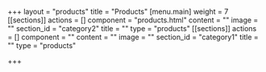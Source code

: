 +++
layout = "products"
title = "Products"
[menu.main]
weight = 7
[[sections]]
actions = []
component = "products.html"
content = ""
image = ""
section_id = "category2"
title = ""
type = "products"
[[sections]]
actions = []
component = ""
content = ""
image = ""
section_id = "category1"
title = ""
type = "products"

+++
